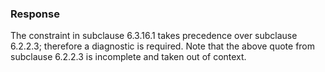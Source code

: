### Response

The constraint in subclause 6.3.16.1 takes precedence over subclause 6.2.2.3;
therefore a diagnostic is required. Note that the above quote from subclause
6.2.2.3 is incomplete and taken out of context.
